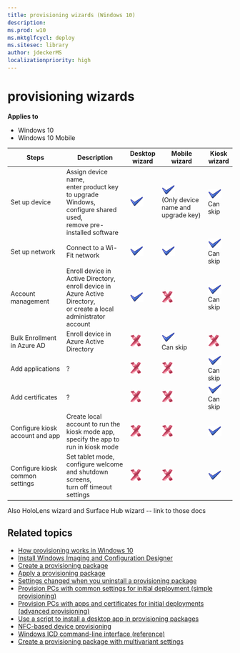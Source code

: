 ```yaml
---
title: provisioning wizards (Windows 10)
description: 
ms.prod: w10
ms.mktglfcycl: deploy
ms.sitesec: library
author: jdeckerMS
localizationpriority: high
---
```


# provisioning wizards


**Applies to**

-   Windows 10
-   Windows 10 Mobile

| Steps | Description | Desktop</br>wizard | Mobile</br>wizard | Kiosk</br>wizard | 
| --- | --- | --- | --- | --- |
| Set up device | Assign device name,</br>enter product key to upgrade Windows,</br>configure shared used,</br>remove pre-installed software | ![yes](images/checkmark.png) | ![yes](images/checkmark.png)</br>(Only device name and upgrade key) | ![yes](images/checkmark.png)</br>Can skip |
| Set up network | Connect to a Wi-Fit network  | ![yes](images/checkmark.png) | ![yes](images/checkmark.png) | ![yes](images/checkmark.png)</br>Can skip |
| Account management | Enroll device in Active Directory,</br>enroll device in Azure Active Directory,</br>or create a local administrator account | ![yes](images/checkmark.png)  | ![no](images/crossmark.png)  | ![yes](images/checkmark.png)</br>Can skip  |
| Bulk Enrollment in Azure AD | Enroll device in Azure Active Directory  |  ![no](images/crossmark.png) | ![yes](images/checkmark.png)</br>Can skip | ![no](images/crossmark.png) |
| Add applications | ? |  ![no](images/crossmark.png) | ![no](images/crossmark.png) | ![yes](images/checkmark.png)</br>Can skip |
| Add certificates | ? |  ![no](images/crossmark.png) | ![no](images/crossmark.png) | ![yes](images/checkmark.png)</br>Can skip |
| Configure kiosk account and app | Create local account to run the kiosk mode app,</br>specify the app to run in kiosk mode |  ![no](images/crossmark.png) | ![no](images/crossmark.png) | ![yes](images/checkmark.png) |
| Configure kiosk common settings | Set tablet mode,</br>configure welcome and shutdown screens,</br>turn off timeout settings |  ![no](images/crossmark.png) | ![no](images/crossmark.png) | ![yes](images/checkmark.png) |
 
Also HoloLens wizard and Surface Hub wizard -- link to those docs


## Related topics

- [How provisioning works in Windows 10](provisioning-how-it-works.md)
- [Install Windows Imaging and Configuration Designer](provisioning-install-icd.md)
- [Create a provisioning package](provisioning-create-package.md)
- [Apply a provisioning package](provisioning-apply-package.md)
- [Settings changed when you uninstall a provisioning package](provisioning-uninstall-package.md)
- [Provision PCs with common settings for initial deployment (simple provisioning)](provision-pcs-for-initial-deployment.md)
- [Provision PCs with apps and certificates for initial deployments (advanced provisioning)](provision-pcs-with-apps-and-certificates.md)
- [Use a script to install a desktop app in provisioning packages](provisioning-script-to-install-app.md)
- [NFC-based device provisioning](provisioning-nfc.md)
- [Windows ICD command-line interface (reference)](provisioning-command-line.md)
- [Create a provisioning package with multivariant settings](provisioning-multivariant.md)





 

 





